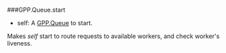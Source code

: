 ###GPP.Queue.start

+ self: A [GPP.Queue](#GPP.Queue) to start.

Makes *self* start to route requests to available workers,
and check worker's liveness.

